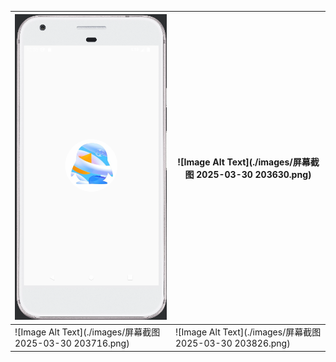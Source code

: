 |![Image Alt Text](./images/image-20250330203445109.png)|![Image Alt Text](./images/屏幕截图 2025-03-30 203630.png)|
| ---- | ---- |
|![Image Alt Text](./images/屏幕截图 2025-03-30 203716.png)|![Image Alt Text](./images/屏幕截图 2025-03-30 203826.png)|

